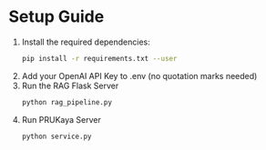 # Setup Guide

1. Install the required dependencies:  
   ```bash
   pip install -r requirements.txt --user
2. Add your OpenAI API Key to .env (no quotation marks needed)
3. Run the RAG Flask Server 
   ```bash
   python rag_pipeline.py
4. Run PRUKaya Server
   ```bash
   python service.py
